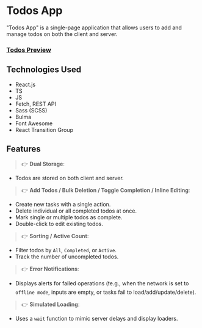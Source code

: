 # Todos App

"Todos App" is a single-page application that allows users to add and manage todos on both the client and server.

### [Todos Preview](https://todos-web.pages.dev/)

## Technologies Used

- React.js
- TS
- JS
- Fetch, REST API
- Sass (SCSS)
- Bulma
- Font Awesome
- React Transition Group

## Features

> 👉 **Dual Storage**:

- Todos are stored on both client and server.

> 👉 **Add Todos / Bulk Deletion / Toggle Completion / Inline Editing**:

- Create new tasks with a single action.
- Delete individual or all completed todos at once.
- Mark single or multiple todos as complete.
- Double-click to edit existing todos.

> 👉 **Sorting / Active Count**:

- Filter todos by `All`, `Completed`, or `Active`.
- Track the number of uncompleted todos.

> 👉 **Error Notifications**:

- Displays alerts for failed operations (❗e.g., when the network is set to `offline mode`, inputs are empty, or tasks fail to load/add/update/delete).

> 👉 **Simulated Loading**:

- Uses a `wait` function to mimic server delays and display loaders.